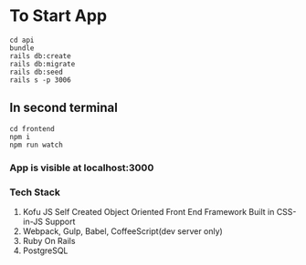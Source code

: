 # To Start App

```
cd api
bundle
rails db:create
rails db:migrate
rails db:seed
rails s -p 3006
```
## In second terminal
```
cd frontend
npm i
npm run watch
```

### App is visible at localhost:3000

### Tech Stack
1. Kofu JS Self Created Object Oriented Front End Framework Built in CSS-in-JS Support
1. Webpack, Gulp, Babel, CoffeeScript(dev server only)
1. Ruby On Rails
1. PostgreSQL
